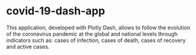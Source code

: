 # covid-19-dash-app

This application, developed with Plotly Dash, allows to follow the evolution of the coronavirus pandemic at the global and national levels through indicators such as: cases of infection, cases of death, cases of recovery and active cases.
